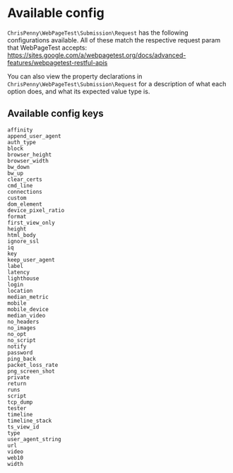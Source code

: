 # Available config

`ChrisPenny\WebPageTest\Submission\Request` has the following configurations available. All of these match the
respective request param that WebPageTest accepts:
https://sites.google.com/a/webpagetest.org/docs/advanced-features/webpagetest-restful-apis

You can also view the property declarations in `ChrisPenny\WebPageTest\Submission\Request` for a description of what
each option does, and what its expected value type is. 

## Available config keys

```
affinity
append_user_agent
auth_type
block
browser_height
browser_width
bw_down
bw_up
clear_certs
cmd_line
connections
custom
dom_element
device_pixel_ratio
format
first_view_only
height
html_body
ignore_ssl
iq
key
keep_user_agent
label
latency
lighthouse
login
location
median_metric
mobile
mobile_device
median_video
no_headers
no_images
no_opt
no_script
notify
password
ping_back
packet_loss_rate
png_screen_shot
private
return
runs
script
tcp_dump
tester
timeline
timeline_stack
ts_view_id
type
user_agent_string
url
video
web10
width
```
